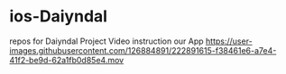 # ios-Daiyndal
repos for Daiyndal Project
Video instruction our App
https://user-images.githubusercontent.com/126884891/222891615-f38461e6-a7e4-41f2-be9d-62a1fb0d85e4.mov


